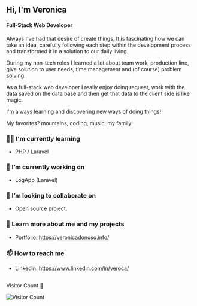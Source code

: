## Hi, I'm Veronica

#### Full-Stack Web Developer

Always I've had that desire of create things, It is fascinating how we can take an idea, carefully following each step within the development process and transformed it in a solution to our daily living.

During my non-tech roles I learned a lot about team work, production line, give solution to user needs, time management and (of course) problem solving.

As a full-stack web developer I really enjoy doing request, work with the data saved on the data base and then get that data to the client side is like magic.

I'm always learning and discovering new ways of doing things!

My favorites? mountains, coding, music, my family!

### 👩‍💻 I'm currently learning

- PHP / Laravel 

### 🌱 I’m currently working on

- LogApp (Laravel)

### 👯 I’m looking to collaborate on

- Open source project.

### 🔭 Learn more about me and my projects

- Portfolio: https://veronicadonoso.info/

### 📫 How to reach me

- Linkedin: https://www.linkedin.com/in/veroca/

##

Visitor Count 🎉

![Visitor Count](https://profile-counter.glitch.me/veroca88/count.svg)
